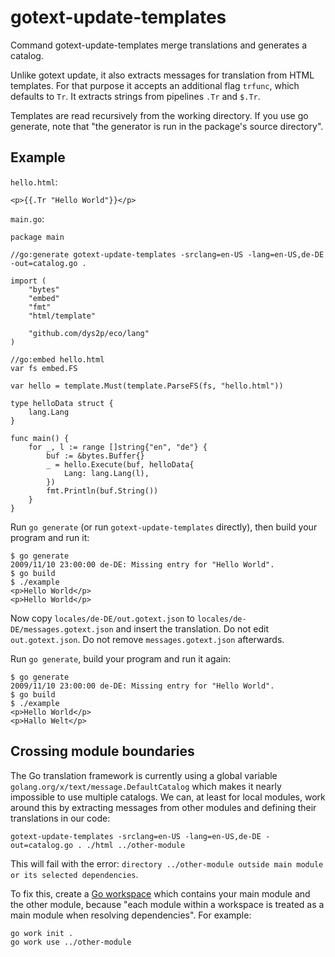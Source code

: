 # gotext-update-templates

Command gotext-update-templates merge translations and generates a catalog.

Unlike gotext update, it also extracts messages for translation from HTML templates. For that purpose it accepts an additional flag `trfunc`, which defaults to `Tr`. It extracts strings from pipelines `.Tr` and `$.Tr`.

Templates are read recursively from the working directory. If you use go generate, note that "the generator is run in the package's source directory".

## Example

`hello.html`:

```
<p>{{.Tr "Hello World"}}</p>
```

`main.go`:

```
package main

//go:generate gotext-update-templates -srclang=en-US -lang=en-US,de-DE -out=catalog.go .

import (
	"bytes"
	"embed"
	"fmt"
	"html/template"

	"github.com/dys2p/eco/lang"
)

//go:embed hello.html
var fs embed.FS

var hello = template.Must(template.ParseFS(fs, "hello.html"))

type helloData struct {
	lang.Lang
}

func main() {
	for _, l := range []string{"en", "de"} {
		buf := &bytes.Buffer{}
		_ = hello.Execute(buf, helloData{
			Lang: lang.Lang(l),
		})
		fmt.Println(buf.String())
	}
}
```

Run `go generate` (or run `gotext-update-templates` directly), then build your program and run it:

```
$ go generate
2009/11/10 23:00:00 de-DE: Missing entry for "Hello World".
$ go build
$ ./example
<p>Hello World</p>
<p>Hello World</p>
```

Now copy `locales/de-DE/out.gotext.json` to `locales/de-DE/messages.gotext.json` and insert the translation. Do not edit `out.gotext.json`. Do not remove `messages.gotext.json` afterwards.

Run `go generate`, build your program and run it again:

```
$ go generate
2009/11/10 23:00:00 de-DE: Missing entry for "Hello World".
$ go build
$ ./example
<p>Hello World</p>
<p>Hallo Welt</p>
```

## Crossing module boundaries

The Go translation framework is currently using a global variable `golang.org/x/text/message.DefaultCatalog` which makes it nearly impossible to use multiple catalogs. We can, at least for local modules, work around this by extracting messages from other modules and defining their translations in our code:

`gotext-update-templates -srclang=en-US -lang=en-US,de-DE -out=catalog.go . ./html ../other-module`

This will fail with the error: `directory ../other-module outside main module or its selected dependencies`.

To fix this, create a [Go workspace](https://go.dev/blog/get-familiar-with-workspaces) which contains your main module and the other module, because "each module within a workspace is treated as a main module when resolving dependencies". For example:

```
go work init .
go work use ../other-module
```
